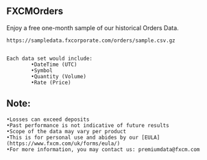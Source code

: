 ## FXCMOrders

Enjoy a free one-month sample of our historical Orders Data.

	https://sampledata.fxcorporate.com/orders/sample.csv.gz


    Each data set would include:
            •DateTime (UTC)
            •Symbol
            •Quantity (Volume)
            •Rate (Price)


## Note:
	•Losses can exceed deposits
	•Past performance is not indicative of future results
	•Scope of the data may vary per product
	•This is for personal use and abides by our [EULA](https://www.fxcm.com/uk/forms/eula/)
	•For more information, you may contact us: premiumdata@fxcm.com 
